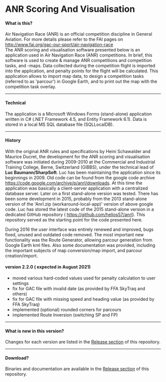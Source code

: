 # ANR Scoring And Visualisation
#### What is this?
Air Navigation Race (ANR) is an official competition discipline in General Aviation. 
For more details please refer to the FAI pages on http://www.fai.org/gac-our-sport/air-navigation-race  
The ANR scoring and visualisation software presented below is an application used in Air Navigation Race (ANR) competitions.
In brief, this software is used to create & manage ANR competitions and competition tasks, and -maps. 
Data collected during the competition flight is imported into the application, and penalty points for the flight will be calculated. 
This application allows to import map data, to design a competition tasks (referred to as 'parcour') in Google Earth, 
and to print out the map with the competition task overlay.

---
#### Technical
The application is a Microsoft Windows Forms (stand-alone) application written in C# (.NET Framework 4.5, and Entity Framework 6.1). 
Data is stored in a local MS SQL database file (SQLLocalDB).

---
#### History
With the original ANR rules and specifications by Heini Schawalder and Maurice Ducret, the development for the ANR scoring and visualisation 
software was initiated during 2009-2010 at the Commercial and Industrial Training College, Berne, Switzerland (GIBBS), 
under the technical lead of **Luc Baumann/SharpSoft**. Luc has been maintaining the application since its beginnings in 2009.
Old code can be found from the google code archive https://code.google.com/archive/p/anrl/downloads. 
At this time the application was basically a client-server application with a centralized database server. Later on a first stand-alone version was tested. There has been some development in 2015, probably from the 2013 stand-alone version of the 'Anrl.zip (workaround-local-app)' version of above google code. Luc has stored the latest code of the 2015 stand-alone version in a dedicated GitHub repository ( https://github.com/helios57/anrl). This repository served as the starting point for the code presented here.

During 2016 the user interface was entirely renewed and improved, bugs fixed, unused and outdated code removed. The most important new functionality was the Route Generator, allowing parcour generation from Google Earth kml files. Also some documentation was provided, including the important subjects of map conversion/map import, and parcour creation/import.

#### version 2.2.0 ( expected in August 2021)


* moved various hard-coded values used for penalty calculation to user settings
* fix for GAC file with invalid date (as provided by FFA SkyTraq and others)
* fix for GAC file with missing speed and heading value (as provided by FFA SkyTraq)
* implemented (optional) rounded corners for parcours
* implemented Route Inversion (switching SP and FP)


--- 
#### What is new in this version?

Changes for each version are listed in the [Release section](../../releases) of this repository.

---
#### Download?
Binaries and documentation are available in the [Release section](../../releases) of this repository.
